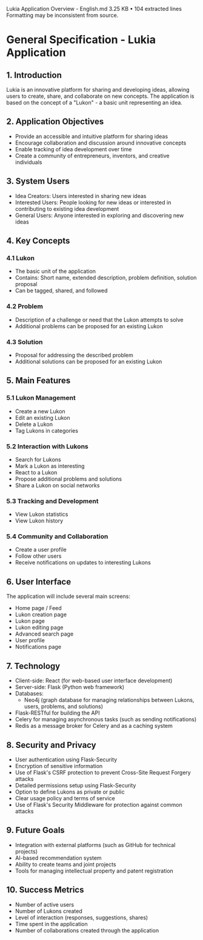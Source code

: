 Lukia Application Overview - English.md
3.25 KB • 104 extracted lines
Formatting may be inconsistent from source.
# General Specification - Lukia Application

## 1. Introduction

Lukia is an innovative platform for sharing and developing ideas, allowing users to create, share, and collaborate on new concepts. The application is based on the concept of a "Lukon" - a basic unit representing an idea.

## 2. Application Objectives

- Provide an accessible and intuitive platform for sharing ideas
- Encourage collaboration and discussion around innovative concepts
- Enable tracking of idea development over time
- Create a community of entrepreneurs, inventors, and creative individuals

## 3. System Users

- Idea Creators: Users interested in sharing new ideas
- Interested Users: People looking for new ideas or interested in contributing to existing idea development
- General Users: Anyone interested in exploring and discovering new ideas

## 4. Key Concepts

### 4.1 Lukon
- The basic unit of the application
- Contains: Short name, extended description, problem definition, solution proposal
- Can be tagged, shared, and followed

### 4.2 Problem
- Description of a challenge or need that the Lukon attempts to solve
- Additional problems can be proposed for an existing Lukon

### 4.3 Solution
- Proposal for addressing the described problem
- Additional solutions can be proposed for an existing Lukon

## 5. Main Features

### 5.1 Lukon Management
- Create a new Lukon
- Edit an existing Lukon
- Delete a Lukon
- Tag Lukons in categories

### 5.2 Interaction with Lukons
- Search for Lukons
- Mark a Lukon as interesting
- React to a Lukon
- Propose additional problems and solutions
- Share a Lukon on social networks

### 5.3 Tracking and Development
- View Lukon statistics
- View Lukon history

### 5.4 Community and Collaboration
- Create a user profile
- Follow other users
- Receive notifications on updates to interesting Lukons

## 6. User Interface

The application will include several main screens:
- Home page / Feed
- Lukon creation page
- Lukon page
- Lukon editing page
- Advanced search page
- User profile
- Notifications page

## 7. Technology

- Client-side: React (for web-based user interface development)
- Server-side: Flask (Python web framework)
- Databases: 
  - Neo4j (graph database for managing relationships between Lukons, users, problems, and solutions)
- Flask-RESTful for building the API
- Celery for managing asynchronous tasks (such as sending notifications)
- Redis as a message broker for Celery and as a caching system

## 8. Security and Privacy

- User authentication using Flask-Security
- Encryption of sensitive information
- Use of Flask's CSRF protection to prevent Cross-Site Request Forgery attacks
- Detailed permissions setup using Flask-Security
- Option to define Lukons as private or public
- Clear usage policy and terms of service
- Use of Flask's Security Middleware for protection against common attacks

## 9. Future Goals

- Integration with external platforms (such as GitHub for technical projects)
- AI-based recommendation system
- Ability to create teams and joint projects
- Tools for managing intellectual property and patent registration

## 10. Success Metrics

- Number of active users
- Number of Lukons created
- Level of interaction (responses, suggestions, shares)
- Time spent in the application
- Number of collaborations created through the application